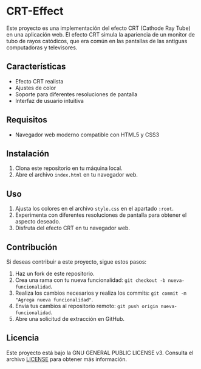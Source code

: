 # CRT-Effect

Este proyecto es una implementación del efecto CRT (Cathode Ray Tube) en una aplicación web. El efecto CRT simula la apariencia de un monitor de tubo de rayos catódicos, que era común en las pantallas de las antiguas computadoras y televisores.

## Características

- Efecto CRT realista
- Ajustes de color
- Soporte para diferentes resoluciones de pantalla
- Interfaz de usuario intuitiva

## Requisitos

- Navegador web moderno compatible con HTML5 y CSS3

## Instalación

1. Clona este repositorio en tu máquina local.
2. Abre el archivo `index.html` en tu navegador web.

## Uso

1. Ajusta los colores en el archivo `style.css` en el apartado `:root`.
2. Experimenta con diferentes resoluciones de pantalla para obtener el aspecto deseado.
3. Disfruta del efecto CRT en tu navegador web.

## Contribución

Si deseas contribuir a este proyecto, sigue estos pasos:

1. Haz un fork de este repositorio.
2. Crea una rama con tu nueva funcionalidad: `git checkout -b nueva-funcionalidad`.
3. Realiza los cambios necesarios y realiza los commits: `git commit -m "Agrega nueva funcionalidad"`.
4. Envía tus cambios al repositorio remoto: `git push origin nueva-funcionalidad`.
5. Abre una solicitud de extracción en GitHub.

## Licencia

Este proyecto está bajo la GNU GENERAL PUBLIC LICENSE v3. Consulta el archivo [LICENSE](LICENSE) para obtener más información.
